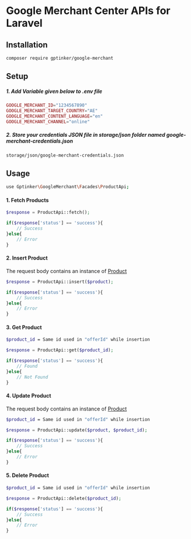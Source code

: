# Google Merchant Center APIs for Laravel

## Installation
```bash
composer require gptinker/google-merchant
```

## Setup
##### 1. Add Variable given below to .env file
```php
GOOGLE_MERCHANT_ID="1234567890"
GOOGLE_MERCHANT_TARGET_COUNTRY="AE"
GOOGLE_MERCHANT_CONTENT_LANGUAGE="en"
GOOGLE_MERCHANT_CHANNEL="online"
```
##### 2. Store your credentials JSON file in __storage/json__ folder named __google-merchant-credentials.json__
```bash
storage/json/google-merchant-credentials.json
```
## Usage

```bash
use Gptinker\GoogleMerchant\Facades\ProductApi;
```

#### 1. Fetch Products
```php
$response = ProductApi::fetch();

if($response['status'] == 'success'){
    // Success
}else{
    // Error
}
```

#### 2. Insert Product

The request body contains an instance of [Product](https://developers.google.com/shopping-content/reference/rest/v2.1/products#Product)

```php
$response = ProductApi::insert($product);

if($response['status'] == 'success'){
    // Success
}else{
    // Error
}
```

#### 3. Get Product

```bash
$product_id = Same id used in "offerId" while insertion
```

```php
$response = ProductApi::get($product_id);

if($response['status'] == 'success'){
    // Found
}else{
    // Not Found
}
```

#### 4. Update Product

The request body contains an instance of [Product](https://developers.google.com/shopping-content/reference/rest/v2.1/products#Product)

```bash
$product_id = Same id used in "offerId" while insertion
```

```php
$response = ProductApi::update($product, $product_id);

if($response['status'] == 'success'){
    // Success
}else{
    // Error
}
```

#### 5. Delete Product

```bash
$product_id = Same id used in "offerId" while insertion
```

```php
$response = ProductApi::delete($product_id);

if($response['status'] == 'success'){
    // Success
}else{
    // Error
}
```